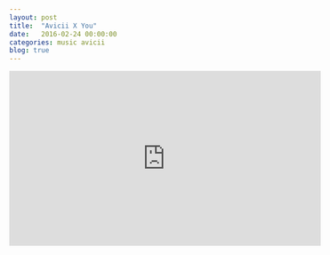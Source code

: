 ```yaml
---
layout: post
title:  "Avicii X You"
date:   2016-02-24 00:00:00
categories: music avicii
blog: true
---
```


<iframe width="560" height="315" src="https://www.youtube.com/embed/LpKyzSxVhk4" frameborder="0" allowfullscreen></iframe>
